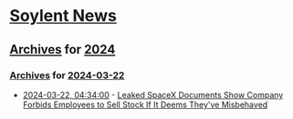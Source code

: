 # [Soylent News](../../../README.md)

## [Archives](../../index.md) for [2024](../index.md)

### [Archives](../../index.md) for [2024-03-22](index.md)

* [2024-03-22, 04:34:00](https://soylentnews.org/article.pl?sid=24/03/21/0124222&from=rss) - [Leaked SpaceX Documents Show Company Forbids Employees to Sell Stock If It Deems They've Misbehaved](https://soylentnews.org/article.pl?sid=24/03/21/0124222&from=rss)
